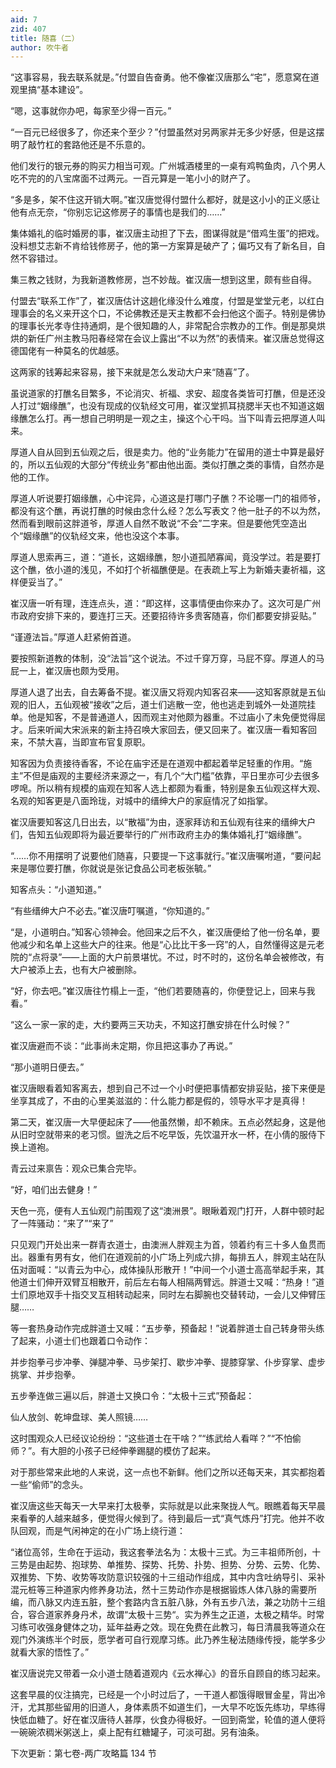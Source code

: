 ```yaml
---
aid: 7
zid: 407
title: 随喜（二）
author: 吹牛者
---
```


“这事容易，我去联系就是。”付盟自告奋勇。他不像崔汉唐那么“宅”，愿意窝在道观里搞“基本建设”。

“嗯，这事就你办吧，每家至少得一百元。”

“一百元已经很多了，你还来个至少？”付盟虽然对另两家并无多少好感，但是这摆明了敲竹杠的套路他还是不乐意的。

他们发行的银元券的购买力相当可观。广州城酒楼里的一桌有鸡鸭鱼肉，八个男人吃不完的的八宝席面不过两元。一百元算是一笔小小的财产了。

“多是多，架不住这开销大啊。”崔汉唐觉得付盟什么都好，就是这小小的正义感让他有点无奈，“你别忘记这修房子的事情也是我们的……”

集体婚礼的临时婚房的事，崔汉唐主动担了下去，图谋得就是“借鸡生蛋”的把戏。没料想艾志新不肯给钱修房子，他的第一方案算是破产了；偏巧又有了新名目，自然不容错过。

集三教之钱财，为我新道教修房，岂不妙哉。崔汉唐一想到这里，颇有些自得。

付盟去“联系工作”了，崔汉唐估计这趟化缘没什么难度，付盟是堂堂元老，以红白理事会的名义来开这个口，不论佛教还是天主教都不会扫他这个面子。特别是佛协的理事长光孝寺住持通炯，是个很知趣的人，非常配合宗教办的工作。倒是那臭烘烘的新任广州主教马阳春经常在会议上露出“不以为然”的表情来。崔汉唐总觉得这德国佬有一种莫名的优越感。

这两家的钱筹起来容易，接下来就是怎么发动大户来“随喜”了。

虽说道家的打醮名目繁多，不论消灾、祈福、求安、超度各类皆可打醮，但是还没人打过“姻缘醮”，也没有现成的仪轨经文可用，崔汉堂抓耳挠腮半天也不知道这姻缘醮怎么打。再一想自己明明是一观之主，操这个心干吗。当下叫青云把厚道人叫来。

厚道人自从回到五仙观之后，很是卖力。他的“业务能力”在留用的道士中算是最好的，所以五仙观的大部分“传统业务”都由他出面。类似打醮之类的事情，自然亦是他的工作。

厚道人听说要打姻缘醮，心中诧异，心道这是打哪门子醮？不论哪一门的祖师爷，都没有这个醮，再说打醮的时候由念什么经？怎么写表文？他一肚子的不以为然，然而看到眼前这胖道爷，厚道人自然不敢说“不会”二字来。但是要他凭空造出个“姻缘醮”的仪轨经文来，他也没这个本事。

厚道人思索再三，道：“道长，这姻缘醮，恕小道孤陋寡闻，竟没学过。若是要打这个醮，依小道的浅见，不如打个祈福醮便是。在表疏上写上为新婚夫妻祈福，这样便妥当了。”

崔汉唐一听有理，连连点头，道：“即这样，这事情便由你来办了。这次可是广州市政府安排下来的，要连打三天。还要招待许多贵客随喜，你们都要安排妥贴。”

“谨遵法旨。”厚道人赶紧俯首道。

要按照新道教的体制，没“法旨”这个说法。不过千穿万穿，马屁不穿。厚道人的马屁一上，崔汉唐也颇为受用。

厚道人退了出去，自去筹备不提。崔汉唐又将观内知客召来――这知客原就是五仙观的旧人，五仙观被“接收”之后，道士们逃散一空，他也逃走到城外一处道院挂单。他是知客，不是普通道人，因而观主对他颇为器重。不过庙小了未免便觉得屈才。后来听闻大宋派来的新主持召唤大家回去，便又回来了。崔汉唐一看知客回来，不禁大喜，当即宣布官复原职。

知客因为负责接待香客，不论在庙宇还是在道观中都起着举足轻重的作用。“施主”不但是庙观的主要经济来源之一，有几个“大门槛”依靠，平日里亦可少去很多啰唣。所以稍有规模的庙观在知客人选上都颇为看重，特别是象五仙观这样大观、名观的知客更是八面玲珑，对城中的缙绅大户的家庭情况了如指掌。

崔汉唐要知客这几日出去，以“散福”为由，逐家拜访和五仙观有往来的缙绅大户们，告知五仙观即将为最近要举行的广州市政府主办的集体婚礼打“姻缘醮”。

“……你不用摆明了说要他们随喜，只要提一下这事就行。”崔汉唐嘱咐道，“要问起来是哪位要打醮，你就说是张记食品公司老板张毓。”

知客点头：“小道知道。”

“有些缙绅大户不必去。”崔汉唐叮嘱道，“你知道的。”

“是，小道明白。”知客心领神会。他回来之后不久，崔汉唐便给了他一份名单，要他减少和名单上这些大户的往来。他是“心比比干多一窍”的人，自然懂得这是元老院的“点将录”――上面的大户前景堪忧。不过，时不时的，这份名单会被修改，有大户被添上去，也有大户被删除。

“好，你去吧。”崔汉唐往竹榻上一歪，“他们若要随喜的，你便登记上，回来与我看。”

“这么一家一家的走，大约要两三天功夫，不知这打醮安排在什么时候？”

崔汉唐避而不谈：“此事尚未定期，你且把这事办了再说。”

“那小道明日便去。”

崔汉唐眼看着知客离去，想到自己不过一个小时便把事情都安排妥贴，接下来便是坐享其成了，不由的心里美滋滋的：什么能力都是假的，领导水平才是真得！

第二天，崔汉唐一大早便起床了――他虽然懒，却不赖床。五点必然起身，这是他从旧时空就带来的老习惯。盥洗之后不吃早饭，先饮温开水一杯，在小倩的服侍下换上道袍。

青云过来禀告：观众已集合完毕。

“好，咱们出去健身！”

天色一亮，便有人五仙观门前围观了这“澳洲景”。眼瞅着观门打开，人群中顿时起了一阵骚动：“来了”“来了”

只见观门开处出来一群青衣道士，由澳洲人胖观主为首，领着约有三十多人鱼贯而出。器重有男有女，他们在道观前的小广场上列成六排，每排五人，胖观主站在队伍对面喊：“以青云为中心，成体操队形散开！”中间一个小道士高高举起手来，其他道士们伸开双臂互相散开，前后左右每人相隔两臂远。胖道士又喊：“热身！”道士们原地双手十指交叉互相转动起来，同时左右脚腕也交替转动，一会儿又伸臂压腿……

等一套热身动作完成胖道士又喊：“五步拳，预备起！”说着胖道士自己转身带头练了起来，小道士们也跟着口令动作：

并步抱拳弓步冲拳、弹腿冲拳、马步架打、歇步冲拳、提膝穿掌、仆步穿掌、虚步挑掌、并步抱拳。

五步拳连做三遍以后，胖道士又换口令：“太极十三式”预备起：

仙人放剑、乾坤盘球、美人照镜……

这时围观众人已经议论纷纷：“这些道士在干啥？”“练武给人看咩？”“不怕偷师？”。有大胆的小孩子已经伸拳踢腿的模仿了起来。

对于那些常来此地的人来说，这一点也不新鲜。他们之所以还每天来，其实都抱着一些“偷师”的念头。

崔汉唐这些天每天一大早来打太极拳，实际就是以此来聚拢人气。眼瞧着每天早晨来看拳的人越来越多，便觉得火候到了。待到最后一式“真气炼丹”打完。他并不收队回观，而是气闲神定的在小广场上绕行道：

“诸位高邻，生命在于运动，我这套拳法名为：太极十三式。为三丰祖师所创，十三势是由起势、抱球势、单推势、探势、托势、扑势、担势、分势、云势、化势、双推势、下势、收势等攻防意识较强的十三组动作组成，其中内含吐纳导引、采补混元桩等三种道家内修养身功法，然十三势动作亦是根据锻炼人体八脉的需要所编，而八脉又内连五脏，整个套路内含五脏八脉，外有五步八法，兼之功防十三组合，容合道家养身丹术，故谓“太极十三势“。实为养生之正道，太极之精华。时常习练可收强身健体之功，延年益寿之效。现在免费在此教习，每日清晨我等道众在观门外演练半个时辰，愿学者可自行观摩习练。此乃养生秘法随缘传授，能学多少就看大家的悟性了。”

崔汉唐说完又带着一众小道士随着道观内《云水禅心》的音乐自顾自的练习起来。

这套早晨的仪注搞完，已经是一个小时过后了，一干道人都饿得眼冒金星，背出冷汗，尤其那些留用的旧道人，身体素质不如道生们，一大早不吃饭先练功，早练得快低血糖了。好在崔汉唐待人甚厚，伙食办得极好。一回到斋堂，轮值的道人便将一碗碗浓稠米粥送上，桌上配有红糖罐子，可淡可甜。另有油条。

下次更新：第七卷-两广攻略篇 134 节
